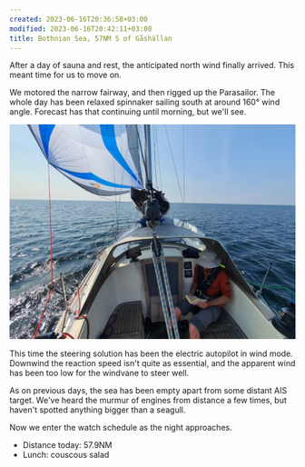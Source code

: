 ```yaml
---
created: 2023-06-16T20:36:58+03:00
modified: 2023-06-16T20:42:11+03:00
title: Bothnian Sea, 57NM S of Gåshällan
---
```


After a day of sauna and rest, the anticipated north wind finally arrived. This meant time for us to move on.

We motored the narrow fairway, and then rigged up the Parasailor. The whole day has been relaxed spinnaker sailing south at around 160° wind angle. Forecast has that continuing until morning, but we'll see.

![Image](../2023/27b80102d7fc47e033b1a9382df9cc1c.jpg) 

This time the steering solution has been the electric autopilot in wind mode. Downwind the reaction speed isn't quite as essential, and the apparent wind has been too low for the windvane to steer well.

As on previous days, the sea has been empty apart from some distant AIS target. We've heard the murmur of engines from distance a few times, but haven't spotted anything bigger than a seagull.

Now we enter the watch schedule as the night approaches.

* Distance today: 57.9NM
* Lunch: couscous salad
